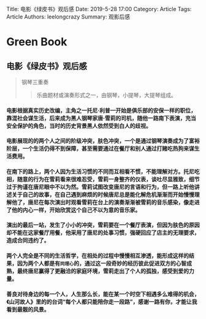 Title: 电影《绿皮书》观后感
Date: 2019-5-28 17:00
Category: Article
Tags: Article
Authors: leelongcrazy
Summary: 观影后感

Green Book
====
电影《绿皮书》观后感
----
> 钢琴三重奏
>> 乐曲题材或演奏形式之一，由钢琴，小提琴，大提琴组成。

#### 电影根据真实历史改编，主角之一托尼·利普一开始是俱乐部的安保一样的职位，靠混社会谋生活，后来成为黑人钢琴家唐·雪莉的司机，随他一路南下表演，充当安全保护的角色，当时的历史背景黑人依然受到白人的歧视。
#### 电影展现的的两个人之间的阶级冲突，肤色冲突，一个是通过钢琴演奏成为了富裕阶层，一个生活仍得不到保障，甚至需要通过在餐厅和别人通过打赌吃热狗来谋生活费用。
#### 在南下的路上，两个人因为生活习惯的不同而互相看不惯，不能理解对方。托尼吃相，随意的行为在雪莉看来很难忍受，雪莉一身整齐的仪表，谈吐尽显雅致，细节过于拘谨在唐尼眼中不以为然。雪莉试图改变唐尼的言语和行为，但一路上听他讲述关于自己的故事，在自己遇到麻烦的时候唐尼总是能化解危机渐渐而开始慢慢理解他了，唐尼在每次演出时观看雪莉在台上的演奏渐渐被雪莉的音乐感染，像走进了他的内心一样，开始欣赏这个自己不以为意的音乐家。
#### 演出的最后一站，发生了小小的冲突，雪莉要在一个餐厅表演，但因为肤色的原因却不能在这家餐厅用餐，他采用了唐尼的处事习惯，强硬回应了店主的无理要求，造成合同违约了。
#### 两个人完全是不同的生活哲学，在相处的过程中慢慢相互渗透，能形成这样的结果，因为两个人都是有`同理心`的，通过这一段奇妙的经历彼此促进双方的心智成熟，最终唐尼赢得了更融洽的家庭环境，雪莉走出了个人的孤独，感受到爱的力量。
#### 善良对待身边的每一个人，人生那么长，能在某一个时空下相遇多么难得的机会，《山河故人》里的的台词“每个人都只能陪你走一段路”，感谢一路有你，才能让我看到最靓的风景。

